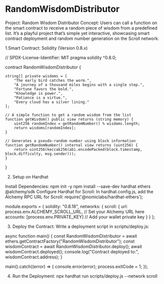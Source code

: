 # RandomWisdomDistributor
Project: Random Wisdom Distributor Concept: Users can call a function on the smart contract to receive a random piece of wisdom from a predefined list. It’s a playful project that’s simple yet interactive, showcasing smart contract deployment and random number generation on the Scroll network.

1.Smart Contract: Solidity (Version 0.8.x)

// SPDX-License-Identifier: MIT
pragma solidity ^0.8.0;

contract RandomWisdomDistributor {
    
    string[] private wisdoms = [
        "The early bird catches the worm.",
        "A journey of a thousand miles begins with a single step.",
        "Fortune favors the bold.",
        "Knowledge is power.",
        "Patience is a virtue.",
        "Every cloud has a silver lining."
    ];

    // A simple function to get a random wisdom from the list
    function getWisdom() public view returns (string memory) {
        uint256 randomIndex = getRandomNumber() % wisdoms.length;
        return wisdoms[randomIndex];
    }

    // Generates a pseudo-random number using block information
    function getRandomNumber() internal view returns (uint256) {
        return uint256(keccak256(abi.encodePacked(block.timestamp, block.difficulty, msg.sender)));
    }
}

2. Setup on Hardhat
   
Install Dependencies:
npm init -y
npm install --save-dev hardhat ethers @alchemy/sdk
Configure Hardhat for Scroll: In hardhat.config.js, add the Alchemy RPC URL for Scroll:
require('@nomiclabs/hardhat-ethers');

module.exports = {
  solidity: "0.8.18",
  networks: {
    scroll: {
      url: process.env.ALCHEMY_SCROLL_URL, // Set your Alchemy URL here
      accounts: [process.env.PRIVATE_KEY]   // Add your wallet private key
    }
  }
};

3. Deploy the Contract: Write a deployment script in scripts/deploy.js:
   
async function main() {
  const RandomWisdomDistributor = await ethers.getContractFactory("RandomWisdomDistributor");
  const wisdomContract = await RandomWisdomDistributor.deploy();
  await wisdomContract.deployed();
  console.log("Contract deployed to:", wisdomContract.address);
}

main().catch((error) => {
  console.error(error);
  process.exitCode = 1;
});

4. Run the Deployment:
npx hardhat run scripts/deploy.js --network scroll

